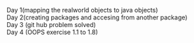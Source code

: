 Day 1(mapping the realworld objects to java objects)<br>
Day 2(creating packages and accesing from another package)<br>
Day 3 (git hub problem solved)<br>
Day 4 (OOPS exercise 1.1 to 1.8)
